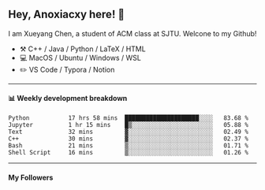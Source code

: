 <!--
**Anoxiacxy/Anoxiacxy** is a ✨ _special_ ✨ repository because its `README.md` (this file) appears on your GitHub profile.

Here are some ideas to get you started:

- 🔭 I’m currently working on ...
- 🌱 I’m currently learning ...
- 👯 I’m looking to collaborate on ...
- 🤔 I’m looking for help with ...
- 💬 Ask me about ...
- 📫 How to reach me: ...
- 😄 Pronouns: ...
- ⚡ Fun fact: ...
-->

## Hey, Anoxiacxy here! :wave:

I am Xueyang Chen, a student of ACM class at SJTU. Welcone to my Github!

-   :hammer_and_pick: C++ / Java / Python / LaTeX / HTML
-   :computer: MacOS / Ubuntu / Windows / WSL
-   :pencil2: VS Code / Typora / Notion



<!--
#### :sparkles: My followers
-->

<!--START_SECTION:top-followers-->
<!--END_SECTION:top-followers-->

---

#### :bar_chart: Weekly development breakdown

<!--START_SECTION:waka-->

```text
Python           17 hrs 58 mins  █████████████████████░░░░   83.68 %
Jupyter          1 hr 15 mins    █▒░░░░░░░░░░░░░░░░░░░░░░░   05.88 %
Text             32 mins         ▓░░░░░░░░░░░░░░░░░░░░░░░░   02.49 %
C++              30 mins         ▓░░░░░░░░░░░░░░░░░░░░░░░░   02.37 %
Bash             21 mins         ▒░░░░░░░░░░░░░░░░░░░░░░░░   01.71 %
Shell Script     16 mins         ▒░░░░░░░░░░░░░░░░░░░░░░░░   01.26 %
```

<!--END_SECTION:waka-->

---

#### My Followers
<!--START_SECTION:top-followers-->
<!--END_SECTION:top-followers-->
